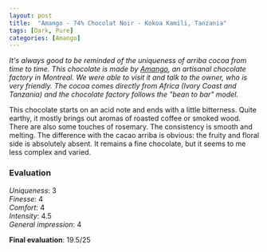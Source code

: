 ```yaml
---
layout: post
title:  "Amango - 74% Chocolat Noir - Kokoa Kamili, Tanzania"
tags: [Dark, Pure] 
categories: [Amango]
---
```


_It's always good to be reminded of the uniqueness of arriba cocoa from time to time.
This chocolate is made by [Amango](https://www.amangocacao.com/), an artisanal chocolate factory in Montreal. We were able to visit it and talk to the owner, who is very friendly. The cocoa comes directly from Africa (Ivory Coast and Tanzania) and the chocolate factory follows the "bean to bar" model._

This chocolate starts on an acid note and ends with a little bitterness. Quite earthy, it mostly brings out aromas of roasted coffee or smoked wood. There are also some touches of rosemary. The consistency is smooth and melting. 
The difference with the cacao arriba is obvious: the fruity and floral side is absolutely absent. It remains a fine chocolate, but it seems to me less complex and varied.


### Evaluation

_Uniqueness_: 3  
_Finesse_: 4  
_Comfort_: 4  
_Intensity_: 4.5  
_General impression_: 4

**Final evaluation**: 19.5/25